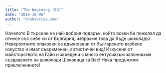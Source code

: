 ```yaml
---
title: "The begining (BG)"
date: "2018-10-06"
author: "chokovitsa.com"
---
```

Началото
В търсене на най-добрия подарък, който всеки би пожелал да отнесе със себе си от България, избрахме това да бъде шоколадът. Невероятните опаковки са вдъхновени от българското везбено изкуство и имат съвременен, артистичен вид! Изкусени от майсторството на Гайо и заредени с много ентусиазъм започнахме създаването на шоколади Шоковица за Вас! Нека продължим приключението!